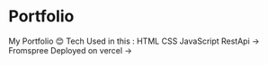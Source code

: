 # Portfolio
My Portfolio 😊
Tech Used in this :
HTML
CSS
JavaScript
RestApi -> Fromspree
Deployed on vercel -> 
